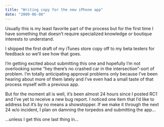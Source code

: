 ```yaml
---
title: "Writing copy for the new iPhone app"
date: "2009-06-08"
---
```


<div class="content">
<p>Usually this is my least favorite part of the process but for the first time I
have something that doesn’t require specialized knowledge or boutique
interests to understand.</p>
<p>I shipped the first draft of my iTunes store copy off to my beta testers for
feedback so we’ll see how that goes.</p>
<p>I’m getting excited about submitting this one and hopefully I’m not
overlooking some “hey there’s no crashed car in the intersection”-sort of
problem. I’m totally anticipating approval problems only because I’ve been
hearing about more of them lately and I’ve even had a small taste of that
process myself with a previous app.</p>
<p>But for the moment all is well, it’s been almost 24 hours since I posted RC1
and I’ve yet to receive a new bug report. I noticed one item that I’d like to
address but it’s by no means a showstopper. If we make it through the next 24
w/o incident, I plan on damning the torpedos and submitting the app…</p>
<p>…unless I get this one last thing in…</p>
</div>
